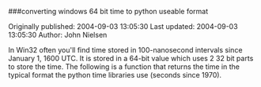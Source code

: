###converting windows 64 bit time to  python useable format

Originally published: 2004-09-03 13:05:30
Last updated: 2004-09-03 13:05:30
Author: John Nielsen

In Win32 often you'll find time stored in 100-nanosecond intervals since January 1, 1600 UTC. It is stored in a 64-bit value which uses 2 32 bit parts to store the time. The following is a function that returns the time in the typical format the python time libraries use (seconds since 1970).